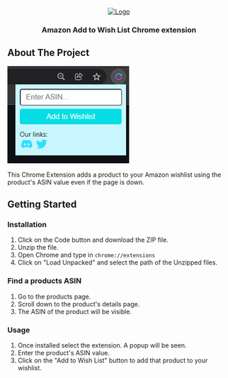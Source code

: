 

<!-- PROJECT LOGO -->
<br />
<div align="center">
  <a href="https://github.com/shri30yans/Amazon-Wishlist-Chrome-Extension">
    <img src="images/icon128.png" alt="Logo" width="80" height="80">
  </a>

  <h3 align="center">Amazon Add to Wish List Chrome extension</h3>

</div>

<!-- ABOUT THE PROJECT -->
## About The Project

![Extension](icons/extension.png)  

This Chrome Extension adds a product to your Amazon wishlist using the product's ASIN value even if the page is down.

<!-- GETTING STARTED -->
## Getting Started

### Installation

1. Click on the Code button and download the ZIP file.
2. Unzip the file.
3. Open Chrome and type in 
   `
   chrome://extensions
   `
4. Click on "Load Unpacked" and select the path of the Unzipped files.

### Find a products ASIN

1. Go to the products page.
2. Scroll down to the product's details page.
3. The ASIN of the product will be visible.

### Usage

1. Once installed select the extension. A popup will be seen.
2. Enter the product's ASIN value.
3. Click on the "Add to Wish List" button to add that product to your wishlist.




